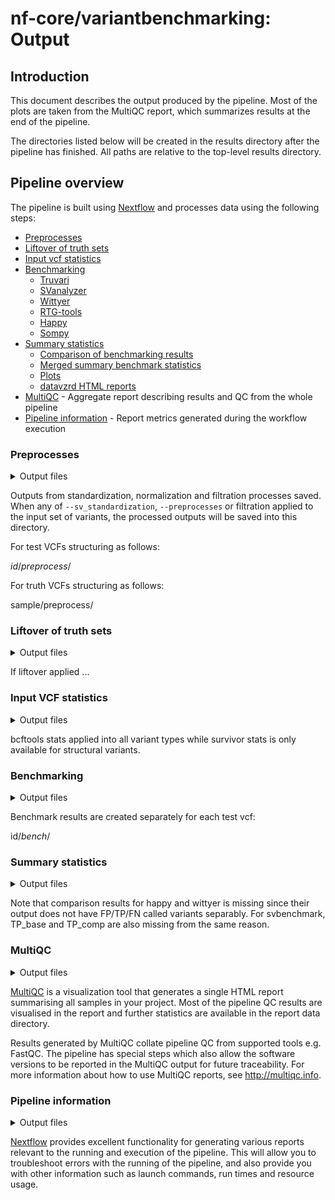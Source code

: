 # nf-core/variantbenchmarking: Output

## Introduction

This document describes the output produced by the pipeline. Most of the plots are taken from the MultiQC report, which summarizes results at the end of the pipeline.

The directories listed below will be created in the results directory after the pipeline has finished. All paths are relative to the top-level results directory.

## Pipeline overview

The pipeline is built using [Nextflow](https://www.nextflow.io/) and processes data using the following steps:

- [Preprocesses ](#preprocesses)
- [Liftover of truth sets](#liftover)
- [Input vcf statistics](#stats)
- [Benchmarking](#bench)
  - [Truvari](#truvari_bench)
  - [SVanalyzer](#svanalyzer_bench)
  - [Wittyer](#wittyer_bench)
  - [RTG-tools](#rtgtools_bench)
  - [Happy](#happy_bench)
  - [Sompy](#sompy_bench)
- [Summary statistics](#summary)
  - [Comparison of benchmarking results](#comparisons)
  - [Merged summary benchmark statistics](#tables)
  - [Plots](#plots)
  - [datavzrd HTML reports](#html)
- [MultiQC](#multiqc) - Aggregate report describing results and QC from the whole pipeline
- [Pipeline information](#pipeline-information) - Report metrics generated during the workflow execution

### Preprocesses

<details markdown="1">
<summary>Output files</summary>

- `preprocesses/`
  - `*vcf.gz`: The standardized and normalized VCF files

</details>

Outputs from standardization, normalization and filtration processes saved. When any of `--sv_standardization`, `--preprocesses` or filtration applied to the input set of variants, the processed outputs will be saved into this directory.

For test VCFs structuring as follows:

*id*/*preprocess*/

For truth VCFs structuring as follows:

sample/preprocess/

### Liftover of truth sets

<details markdown="1">
<summary>Output files</summary>

- `liftover/`
  -

</details>

If liftover applied ...

### Input VCF statistics

<details markdown="1">
<summary>Output files</summary>

- `stats/`
  - `bcftools/`
    - '*.bcftools_stats.txt'
  - `survivor/`
    - '*.stats'

</details>

bcftools stats applied into all variant types while survivor stats is only available for structural variants.


### Benchmarking

<details markdown="1">
<summary>Output files</summary>

- `truvari_bench/`
  - `*.fn.vcf.gz` : False negative calls from comparison
  - `*.fn.vcf.gz.tbi` : False negative calls from comparison - index file
  - `*.fp.vcf.gz`: False positive calls from comparison
  - `*.fp.vcf.gz.tbi`: False positive calls from comparison - index file
  - `*.tp-comp.vcf.gz`: True positive calls from the comparison VCF
  - `*.tp-comp.vcf.gz.tbi`: True positive calls from the comparison VCF - index file
  - `*.tp-base.vcf.gz`: True positive calls form the base VCF
  - `*.tp-base.vcf.gz.tbi`: True positive calls form the base VCF - index file
  - `*.summary.json`: Json output of performance stats
- `svanalyzer_bench/`
  - `*.distances`: Distances for comparisons
  - `*.falsenegatives.vcf.gz` : False negative calls from comparison
  - `*.falsepositives.vcf.gz`: False positive calls from comparison
  - `*.log`: Log of the run
  - `*.report`: Output report of performance stats
- `wittyer_bench/`
  - `*.vcf.gz`: Calls from comparison
  - `*.vcf.gz.tbi`: Calls from comparison - index file
  - `*.json`: Json output of performance stats
- `rtgtools_bench/`
  - `*.vcf.gz`: Calls from comparison
  - `*.vcf.gz.tbi`: Calls from comparison - index file
  - `*.fn.vcf.gz` : Contains variants from the baseline VCF which were not correctly called
  - `*.fn.vcf.gz.tbi` : Contains variants from the baseline VCF which were not correctly called - index file
  - `*.fp.vcf.gz`: Contains variants from the calls VCF which do not agree with baseline variants
  - `*.fp.vcf.gz.tbi`: Contains variants from the calls VCF which do not agree with baseline variants - index file
  - `*.tp.vcf.gz`: Contains those variants from the calls VCF which agree with variants in the baseline VCF
  - `*.tp.vcf.gz.tbi`: Contains those variants from the calls VCF which agree with variants in the baseline VCF - index file
  - `*.tp-baseline.vcf.gz`: Contains those variants from the baseline VCF which agree with variants in the calls VCF
  - `*.tp-baseline.vcf.gz.tbi`: Contains those variants from the baseline VCF which agree with variants in the calls VCF - index file
  - `*.non_snp_roc.tsv.gz`: Contains ROC data derived from those variants which were not represented as SNPs
  - `*.phasing.txt`: Contains phasing information
  - `*.snp_roc.tsv.gz`: Contains ROC data derived from only those variants which were represented as SNPs
  - `*.summary.txt`: Output summary of performance stats
  - `*.weighted_roc.tsv.gz`: Contains ROC data derived from all analyzed call variants, regardless of their representation
- `happy_bench/`
  - `*.extended.csv`: Extended statistics
  - `*.metrics.json.gz`: JSON file containing all computed metrics and tables
  - `*.roc.all.csv.gz`: All precision / recall data points that were calculated
  - `*.roc.Locations.INDEL.csv.gz`: ROC for ALL indels only.
  - `*roc.Locations.INDEL.PASS.csv.gz`: ROC for PASSing indels only.
  - `*roc.Locations.SNP.csv.gz`: ROC for ALL SNPs only.
  - `*roc.Locations.SNP.PASS.csv.gz`: ROC for PASSing SNPs only.
  - `*.runinfo.json`: Log of the run
  - `*.summary.csv`: Output summary of performance stats
  - `*.vcf.gz`: Calls from comparison
  - `*.vcf.gz.tbi`: Calls from comparison - index file
- `sompy_bench/`
  - `*.features.csv`: Calls from comparison
  - `*.metrics.json`: JSON file containing all computed metrics and tables
  - `*.stats.csv`: Output summary of performance stats

</details>

Benchmark results are created separately for each test vcf:

id/_bench_/


### Summary statistics

<details markdown="1">
<summary>Output files</summary>

- `comparisons/`
  - `small/`
    - `rtgtools.small.FN.csv`: Summarizes and compares variants from the baseline VCF of rtgtools which were not correctly called
    - `rtgtools.small.FP.csv`: Summarizes and compares variants from the calls VCF of rtgtools which do not agree with baseline variant
    - `rtgtools.small.TP_base.csv`: Summarizes and compares variants from the baseline VCF of rtgtools which were correctly called
    - `rtgtools.small.TP_comp.csv`: Summarizes and compares variants from the calls VCF of rtgtools which do agree with baseline variant
  - `sv/`
    - `svbenchmark.sv.FN.csv`: Summarizes and compares variants from the baseline VCF of svbenchmark which were not correctly called
    - `svbenchmark.sv.FP.csv`: Summarizes and compares variants from the calls VCF of svbenchmark which do not agree with baseline variant
    - `truvari.sv.FN.csv`: Summarizes and compares variants from the baseline VCF of truvari which were not correctly called
    - `truvari.sv.FP.csv`: Summarizes and compares variants from the calls VCF of truvari which do not agree with baseline variant
    - `truvari.sv.TP_base.csv`: Summarizes and compares variants from the baseline VCF of truvari which were correctly called
    - `truvari.sv.TP_comp.csv`: Summarizes and compares variants from the calls VCF of truvari which do agree with baseline variant
- `plots/`
  - `cnv/`
    - `wittyer/`
      - `Base_metric_by_tool_wittyer.png`: Summary plot for callers on precision, recall and F1 per base in wittyer
      - `Base_variants_by_tool_wittyer.png`: Summary plot for callers on TP, FP and FN numbers per base in wittyer
      - `Event_metric_by_tool_wittyer.png`: Summary plot for callers on precision, recall and F1 per event in wittyer
      - `Event_variants_by_tool_wittyer.png`: Summary plot for callers on TP, FP and FN numbers per ecent in wittyer
  - `sv/`
    - `truvari/`
      - `metric_by_tool_truvari.png`: Summary plot for callers on precision, recall and F1 in truvari
      - `variants_by_tool_truvari.png`: Summary plot for callers on TP, FP and FN numbers in truvari
    - `svbenchmark/`
      - `metric_by_tool_svbenchmark.png`: Summary plot for callers on precision, recall and F1 in svbenchmark
      - `variants_by_tool_svbenchmark.png`: Summary plot for callers on TP, FP and FN numbers in svbenchmark
  - `small/`
    - `happy/`
      - `INDEL_ALL_metric_by_tool_happy.png`: Summary plot for callers on precision, recall and F1 of all INDELs in happy
      - `INDEL_ALL_variants_by_tool_happy.png`: Summary plot for callers on TP, FP and FN numbers of all INDELs in happy
      - `INDEL_PASS_metric_by_tool_happy.png`: Summary plot for callers on precision, recall and F1 of only PASSed INDELs in happy
      - `INDEL_PASS_variants_by_tool_happy.png`: Summary plot for callers on TP, FP and FN numbers of only PASSed INDELs in happy
      - `SNP_ALL_metric_by_tool_happy.png`: Summary plot for callers on precision, recall and F1 of all SNPs in happy
      - `SNP_ALL_variants_by_tool_happy.png`: Summary plot for callers on TP, FP and FN numbers of all SNPs in happy
      - `SNP_PASS_metric_by_tool_happy.png`: Summary plot for callers on precision, recall and F1 of only PASSed SNPs in happy
      - `SNP_PASS_variants_by_tool_happy.png`: Summary plot for callers on TP, FP and FN numbers of only PASSed SNPs in happy
    - `rtgtools/`
      - `metric_by_tool_rtgtools.png`: Summary plot for callers on precision, recall and F1 in rtgtools
      - `variants_by_tool_rtgtools.png`: Summary plot for callers on TP, FP and FN numbers in rtgtools
  - `indel/`
    - `sompy/`
      - `metric_by_tool_sompy.png`: Summary plot for callers on precision, recall and F1 of indels in sompy
      - `variants_by_tool_sompy.png`: Summary plot for callers on TP, FP and FN numbers of indels in sompy
  - `snv/`
    - `sompy/`
      - `metric_by_tool_sompy.png`: Summary plot for callers on precision, recall and F1 of SNVs in sompy
      - `variants_by_tool_sompy.png`: Summary plot for callers on TP, FP and FN numbers of SNVs in sompy
- `tables/`
  - `cnv/`
    - `wittyer.cnv.summary.csv`: Summary of performance stats from callers
  - `sv/`
    - `truvari.sv.summary.csv`: Summary of performance stats from callers
    - `svbenchmark.sv.summary.csv`: Summary of performance stats from callers
  - `small/`
    - `happy.sv.summary.csv`: Summary of performance stats from callers
    - `rtgtools.sv.summary.csv`: Summary of performance stats from callers
  - `indel/`
    - `sompy.indel.summary.csv`: Summary of performance stats from callers
    - `sompy.indel.regions.csv`: Summary of performance stats split by region bins from callers
  - `snv/`
    - `sompy.snv.summary.csv`: Summary of performance stats from callers
    - `sompy.snv.regions.csv`: Summary of performance stats split by region bins from callers
- `html/`
  -

</details>

Note that comparison results for happy and wittyer is missing since their output does not have FP/TP/FN called variants separably. For svbenchmark, TP_base and TP_comp are also missing from the same reason.

### MultiQC

<details markdown="1">
<summary>Output files</summary>

- `multiqc/`
  - `multiqc_report.html`: a standalone HTML file that can be viewed in your web browser.
  - `multiqc_data/`: directory containing parsed statistics from the different tools used in the pipeline.
  - `multiqc_plots/`: directory containing static images from the report in various formats.

</details>

[MultiQC](http://multiqc.info) is a visualization tool that generates a single HTML report summarising all samples in your project. Most of the pipeline QC results are visualised in the report and further statistics are available in the report data directory.

Results generated by MultiQC collate pipeline QC from supported tools e.g. FastQC. The pipeline has special steps which also allow the software versions to be reported in the MultiQC output for future traceability. For more information about how to use MultiQC reports, see <http://multiqc.info>.

### Pipeline information

<details markdown="1">
<summary>Output files</summary>

- `pipeline_info/`
  - Reports generated by Nextflow: `execution_report.html`, `execution_timeline.html`, `execution_trace.txt` and `pipeline_dag.dot`/`pipeline_dag.svg`.
  - Reports generated by the pipeline: `pipeline_report.html`, `pipeline_report.txt` and `software_versions.yml`. The `pipeline_report*` files will only be present if the `--email` / `--email_on_fail` parameter's are used when running the pipeline.
  - Reformatted samplesheet files used as input to the pipeline: `samplesheet.valid.csv`.
  - Parameters used by the pipeline run: `params.json`.

</details>

[Nextflow](https://www.nextflow.io/docs/latest/tracing.html) provides excellent functionality for generating various reports relevant to the running and execution of the pipeline. This will allow you to troubleshoot errors with the running of the pipeline, and also provide you with other information such as launch commands, run times and resource usage.

